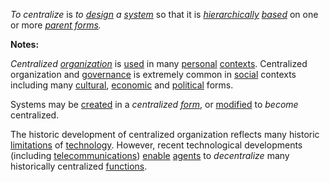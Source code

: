 *To centralize* is *to [design](https://github.com/gcassel/Modular-Organization-Terminology/blob/master/terms/design.md) a [system](https://github.com/gcassel/Modular-Organization-Terminology/blob/master/terms/system.md)* so that it is *[hierarchically](https://github.com/gcassel/Modular-Organization-Terminology/blob/master/terms/hierarchy.md) [based](https://github.com/gcassel/Modular-Organization-Terminology/blob/master/terms/base.md)* on one or more *[parent forms](https://github.com/gcassel/Modular-Organization-Terminology/blob/master/compound-terms/parent-form.md).* 
		
**Notes:**  
		
*Centralized [organization](https://github.com/gcassel/Modular-Organization-Terminology/blob/master/terms/organization.md)* is [used](https://github.com/gcassel/Modular-Organization-Terminology/blob/master/terms/use.md) in many [personal](https://github.com/gcassel/Modular-Organization-Terminology/blob/master/terms/personal.md) [contexts](https://github.com/gcassel/Modular-Organization-Terminology/blob/master/terms/context.md).  Centralized organization and [governance](https://github.com/gcassel/Modular-Organization-Terminology/blob/master/terms/governance.md) is extremely common in [social](https://github.com/gcassel/Modular-Organization-Terminology/blob/master/terms/social.md) contexts including many [cultural](https://github.com/gcassel/Modular-Organization-Terminology/blob/master/terms/culture.md), [economic](https://github.com/gcassel/Modular-Organization-Terminology/blob/master/terms/economy.md) and [political](https://github.com/gcassel/Modular-Organization-Terminology/blob/master/terms/politics.md) forms.

Systems may be [created](https://github.com/gcassel/Modular-Organization-Terminology/blob/master/terms/create.md) in a *centralized [form](https://github.com/gcassel/Modular-Organization-Terminology/blob/master/terms/form.md)*, or [modified](https://github.com/gcassel/Modular-Organization-Terminology/blob/master/terms/modify.md) to *become* centralized.  
		
The historic development of centralized organization reflects many historic [limitations](https://github.com/gcassel/Modular-Organization-Terminology/blob/master/terms/limit.md) of [technology](https://github.com/gcassel/Modular-Organization-Terminology/blob/master/terms/technology.md).  However, recent technological developments (including [telecommunications](https://github.com/gcassel/Modular-Organization-Terminology/blob/master/terms/telecommunicate.md)) [enable](https://github.com/gcassel/Modular-Organization-Terminology/blob/master/terms/enable.md) [agents](https://github.com/gcassel/Modular-Organization-Terminology/blob/master/terms/agent.md) to *decentralize* many historically centralized [functions](https://github.com/gcassel/Modular-Organization-Terminology/blob/master/terms/function.md).
